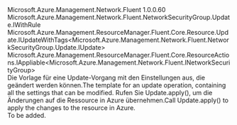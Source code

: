 <Type Name="IUpdate" FullName="Microsoft.Azure.Management.Network.Fluent.NetworkSecurityGroup.Update.IUpdate">
  <TypeSignature Language="C#" Value="public interface IUpdate : Microsoft.Azure.Management.Network.Fluent.NetworkSecurityGroup.Update.IWithRule, Microsoft.Azure.Management.ResourceManager.Fluent.Core.Resource.Update.IUpdateWithTags&lt;Microsoft.Azure.Management.Network.Fluent.NetworkSecurityGroup.Update.IUpdate&gt;, Microsoft.Azure.Management.ResourceManager.Fluent.Core.ResourceActions.IAppliable&lt;Microsoft.Azure.Management.Network.Fluent.INetworkSecurityGroup&gt;" />
  <TypeSignature Language="ILAsm" Value=".class public interface auto ansi abstract IUpdate implements class Microsoft.Azure.Management.Network.Fluent.NetworkSecurityGroup.Update.IWithRule, class Microsoft.Azure.Management.ResourceManager.Fluent.Core.Resource.Update.IUpdateWithTags`1&lt;class Microsoft.Azure.Management.Network.Fluent.NetworkSecurityGroup.Update.IUpdate&gt;, class Microsoft.Azure.Management.ResourceManager.Fluent.Core.ResourceActions.IAppliable`1&lt;class Microsoft.Azure.Management.Network.Fluent.INetworkSecurityGroup&gt;, class Microsoft.Azure.Management.ResourceManager.Fluent.Core.ResourceActions.IIndexable" />
  <TypeSignature Language="DocId" Value="T:Microsoft.Azure.Management.Network.Fluent.NetworkSecurityGroup.Update.IUpdate" />
  <TypeSignature Language="VB.NET" Value="Public Interface IUpdate&#xA;Implements IAppliable(Of INetworkSecurityGroup), IUpdateWithTags(Of IUpdate), IWithRule" />
  <TypeSignature Language="F#" Value="type IUpdate = interface&#xA;    interface IAppliable&lt;INetworkSecurityGroup&gt;&#xA;    interface IIndexable&#xA;    interface IUpdateWithTags&lt;IUpdate&gt;&#xA;    interface IWithRule" />
  <AssemblyInfo>
    <AssemblyName>Microsoft.Azure.Management.Network.Fluent</AssemblyName>
    <AssemblyVersion>1.0.0.60</AssemblyVersion>
  </AssemblyInfo>
  <Interfaces>
    <Interface>
      <InterfaceName>Microsoft.Azure.Management.Network.Fluent.NetworkSecurityGroup.Update.IWithRule</InterfaceName>
    </Interface>
    <Interface>
      <InterfaceName>Microsoft.Azure.Management.ResourceManager.Fluent.Core.Resource.Update.IUpdateWithTags&lt;Microsoft.Azure.Management.Network.Fluent.NetworkSecurityGroup.Update.IUpdate&gt;</InterfaceName>
    </Interface>
    <Interface>
      <InterfaceName>Microsoft.Azure.Management.ResourceManager.Fluent.Core.ResourceActions.IAppliable&lt;Microsoft.Azure.Management.Network.Fluent.INetworkSecurityGroup&gt;</InterfaceName>
    </Interface>
  </Interfaces>
  <Docs>
    <summary>
            <span data-ttu-id="db034-101">Die Vorlage für eine Update-Vorgang mit den Einstellungen aus, die geändert werden können.</span><span class="sxs-lookup"><span data-stu-id="db034-101">The template for an update operation, containing all the settings that can be modified.</span></span>
            <span data-ttu-id="db034-102">Rufen Sie Update.apply(), um die Änderungen auf die Ressource in Azure übernehmen.</span><span class="sxs-lookup"><span data-stu-id="db034-102">Call  Update.apply() to apply the changes to the resource in Azure.</span></span>
            </summary>
    <remarks>To be added.</remarks>
  </Docs>
  <Members />
</Type>